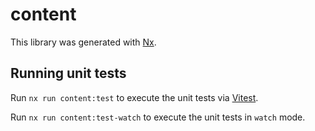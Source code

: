 # content

This library was generated with [Nx](https://nx.dev).

## Running unit tests

Run `nx run content:test` to execute the unit tests via [Vitest](https://vitest.dev/).

Run `nx run content:test-watch` to execute the unit tests in `watch` mode.
